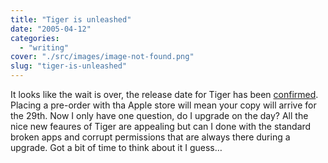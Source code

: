 ```yaml
---
title: "Tiger is unleashed"
date: "2005-04-12"
categories: 
  - "writing"
cover: "./src/images/image-not-found.png"
slug: "tiger-is-unleashed"
---
```


It looks like the wait is over, the release date for Tiger has been [confirmed](http://www.apple.com/pr/library/2005/apr/12tiger.html). Placing a pre-order with tha Apple store will mean your copy will arrive for the 29th. Now I only have one question, do I upgrade on the day? All the nice new feaures of Tiger are appealing but can I done with the standard broken apps and corrupt permissions that are always there during a upgrade. Got a bit of time to think about it I guess…
